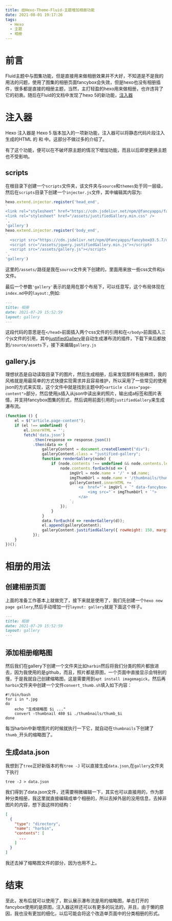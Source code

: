 ```yaml
---
title: 给Hexo-Theme-Fluid-主题增加相册功能
date: 2021-08-01 19:17:26
tags:
  - Hexo
  - 主题
  - 相册
---
```

# 前言

Fluid主题中与图集功能，但是直接用来做相册效果并不大好，不知道是不是我的用法的问题，使用了图集的相册页面fancybox会失效，但是hexo也没有相册插件，很多都是直接的相册主题，当然，主打轻盈的hexo用来做相册，也许违背了它的初衷。随后在Fluid的文档中发现了hexo 5的新功能，[注入器](https://hexo.fluid-dev.com/posts/hexo-injector/)

# 注入器

Hexo 注入器是 Hexo 5 版本加入的一项新功能，注入器可以将静态代码片段注入生成的HTML 的 <head> 和 <body> 中。这部分不做过多的介绍了。

有了这个功能，便可以在不破坏原主题的情况下增加功能，而且以后即使更换主题也不受影响。

## scripts

在根目录下创建一个`scripts`文件夹，该文件夹与`source`和`themes`处于同一层级，然后在`scripts`目录下创建一个`injector.js`文件，其中编辑其内容为:
```javascript
hexo.extend.injector.register('head_end', 
`
<link rel="stylesheet" href="https://cdn.jsdelivr.net/npm/@fancyapps/fancybox@3.5.7/dist/jquery.fancybox.min.css">
<link rel="stylesheet" href="/assets/justifiedGallery.min.css" />
`,
'gallery')
hexo.extend.injector.register('body_end', 
`
  <script src="https://cdn.jsdelivr.net/npm/@fancyapps/fancybox@3.5.7/dist/jquery.fancybox.min.js"></script>
  <script src="/assets/jquery.justifiedGallery.min.js"></script>
  <script src="/assets/gallery.js"></script>
`,
'gallery')
```

这里的`/assets/`路径是我在`source`文件夹下创建的，里面用来放一些css文件和js文件。

最后一个参数`'gallery'`表示的是用在那个布局下，可以任意写，这个布局体现在`index.md`中的`layout:`,例如:

```markdown
---
title: 相册
date: 2021-07-29 15:52:59
layout: gallery
---
```

这段代码的意思是在`</head>`前面插入两个css文件的引用和在`</body>`前面插入三个js文件的引用，其中[justifiedGallery](https://miromannino.github.io/Justified-Gallery/)是自动生成瀑布流的插件，下载下来后都放到`/source/assets`下，接下来编辑`gallery.js`

## gallery.js

理想状态是自动读取目录下的图片，然后生成相册，后来发现那样有些麻烦，我的风格就是用最简单的方式快捷实现需求并且容易维护，所以采用了一些常见的使用json的方式来实现，这个文件中就是找到主题中的`<article class="page-content">`部分，然后使用js插入从json中读出来的照片，输出成a标签和图片表情，并支持fancybox图集的形式，然后调用前面引用的`justifiedGallery`来生成瀑布流。

```javascript
(function () {
    el = $("article.page-content");
    if (el !== undefined) {
        el.innerHTML = '';
        fetch('data.json')
            .then(response => response.json())
            .then(data => {
                galleryContent = document.createElement("div");
                galleryContent.class = "justified-gallery";
                function renderGallery(node) {
                    if (node.contents !== undefined && node.contents.length > 0) {
                        node.contents.forEach(sd => {
                            imgUrl = node.name + '/' + sd.name;
                            imgThumbUrl = node.name + '/thumbnails/thumb_' + sd.name;
                            galleryContent.innerHTML += `
                                <a  href="`+ imgUrl + `" data-fancybox="images">
                                    <img src="`+ imgThumbUrl + `">
                                </a>
                            `;
                        });
                    }
                }
                data.forEach(d => renderGallery(d));
                el.append(galleryContent);
                galleryContent.justifiedGallery({ rowHeight: 150, margins: 5 });
            });
    }
})();

```

# 相册的用法


## 创建相册页面

上面的准备工作基本上就做完了，接下来就是使用了，我们先创建一个`hexo new page gallery`,然后手动增加一行`layout: gallery`就是下面这个样子。

```markdown
---
title: 相册
date: 2021-07-29 15:52:59
layout: gallery
---
```

## 添加相册缩略图

然后我们在gallery下创建一个文件夹比如`harbin`然后将我们分类的照片都放进去，因为我使用的是github，而且，照片都是原图，一个页面中直接显示会特别的慢，于是我就自己创建缩略图，这是需要用到`apt install imagemagick`，然后再`harbin`文件夹中创建一个文件`convert_thumb.sh`填入如下内容：

```shell
#!/bin/bash
for i in *.jpg
do
    echo "生成缩略图 $i ..."
    convert -thumbnail 480 $i ./thumbnails/thumb_$i
done
```

每当harbin中新增图片的时候就执行一下它，就自动在`thumbnails`下创建了`thumb_`开头的缩略图了。

## 生成data.json

我想到了`tree`正好新版本的有`tree -J` 可以直接生成`data.json`,在`gallery`文件夹下执行

```shell
tree -J > data.json
```

我们得到了data.json文件，还需要稍微编辑一下，其实也可以直接用的，作为那种分类相册，我这里就直接编辑成单个相册的，所以去掉外层的没用信息，去掉非图片的内容，想下面这样的结构：
```json
[
  {
    "type": "directory",
    "name": "harbin",
    "contents": [
      ...
    ]
  }
]
```

我还去掉了缩略图文件的部分，因为也用不上。

# 结束

至此，发布后就可以使用了，默认展示瀑布流是用的缩略图，单击打开的fancybox使用的是原图，注入器这样还可以有更多的玩法的，并且，由于懒的原因，我也没有更加的细化，以后可能会将这个改造单页面中的分类相册的形式。



